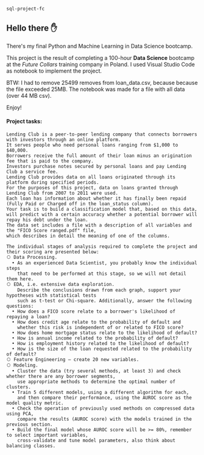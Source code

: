 `sql-project-fc`
## Hello there ✋
There's my final Python and Machine Learning in Data Science bootcamp.

This project is the result of completing a 100-hour **Data Science** bootcamp at the _Future Collars_ training company in Poland.
I used Visual Studio Code as notebook to implement the project.

BTW: I had to remove 25499 removes from loan_data.csv, because because the file exceeded 25MB.
The notebook was made for a file with all data (over 44 MB csv).

Enjoy!

#### Project tasks:
```
Lending Club is a peer-to-peer lending company that connects borrowers with investors through an online platform.
It serves people who need personal loans ranging from $1,000 to $40,000.
Borrowers receive the full amount of their loan minus an origination fee that is paid to the company.
Investors purchase notes secured by personal loans and pay Lending Club a service fee.
Lending Club provides data on all loans originated through its platform during specified periods.
For the purposes of this project, data on loans granted through Lending Club from 2007 to 2011 were used.
Each loan has information about whether it has finally been repaid (Fully Paid or Charged off in the loan_status column).
Your task is to build a classification model that, based on this data,
will predict with a certain accuracy whether a potential borrower will repay his debt under the loan.
The data set includes a file with a description of all variables and the "FICO Score ranged.pdf" file,
which describes in detail the meaning of one of the columns.

The individual stages of analysis required to complete the project and their scoring are presented below:
⃝ Data Processing.
  • As an experienced Data Scientist, you probably know the individual steps
    that need to be performed at this stage, so we will not detail them here.
⃝ EDA, i.e. extensive data exploration.
    Describe the conclusions drawn from each graph, support your hypotheses with statistical tests
    such as t-test or Chi-square. Additionally, answer the following questions:
  • How does a FICO score relate to a borrower's likelihood of repaying a loan?
  • How does credit age relate to the probability of default and
    whether this risk is independent of or related to FICO score?
  • How does home mortgage status relate to the likelihood of default?
  • How is annual income related to the probability of default?
  • How is employment history related to the likelihood of default?
  • How is the size of the loan requested related to the probability of default?
⃝ Feature Engineering – create 20 new variables.
⃝ Modeling.
  • Cluster the data (try several methods, at least 3) and check whether there are any borrower segments,
    use appropriate methods to determine the optimal number of clusters.
  • Train 5 different models, using a different algorithm for each,
    and then compare their performance, using the AUROC score as the model quality metric.
  • Check the operation of previously used methods on compressed data using PCA,
    compare the results (AUROC score) with the models trained in the previous section.
  • Build the final model whose AUROC score will be >= 80%, remember to select important variables,
    cross-validate and tune model parameters, also think about balancing classes.
